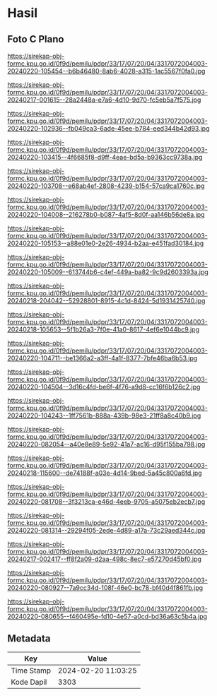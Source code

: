 # Hasil

## Foto C Plano

https://sirekap-obj-formc.kpu.go.id/0f9d/pemilu/pdpr/33/17/07/20/04/3317072004003-20240220-105454--b6b46480-8ab6-4028-a315-1ac5567f0fa0.jpg

https://sirekap-obj-formc.kpu.go.id/0f9d/pemilu/pdpr/33/17/07/20/04/3317072004003-20240217-001615--28a2448a-e7a6-4d10-9d70-fc5eb5a7f575.jpg

https://sirekap-obj-formc.kpu.go.id/0f9d/pemilu/pdpr/33/17/07/20/04/3317072004003-20240220-102936--fb049ca3-6ade-45ee-b784-eed344b42d93.jpg

https://sirekap-obj-formc.kpu.go.id/0f9d/pemilu/pdpr/33/17/07/20/04/3317072004003-20240220-103415--4f6685f8-d9ff-4eae-bd5a-b9363cc9738a.jpg

https://sirekap-obj-formc.kpu.go.id/0f9d/pemilu/pdpr/33/17/07/20/04/3317072004003-20240220-103708--e68ab4ef-2808-4239-b154-57ca9ca1760c.jpg

https://sirekap-obj-formc.kpu.go.id/0f9d/pemilu/pdpr/33/17/07/20/04/3317072004003-20240220-104008--216278b0-b087-4af5-8d0f-aa146b56de8a.jpg

https://sirekap-obj-formc.kpu.go.id/0f9d/pemilu/pdpr/33/17/07/20/04/3317072004003-20240220-105153--a88e01e0-2e26-4934-b2aa-e451fad30184.jpg

https://sirekap-obj-formc.kpu.go.id/0f9d/pemilu/pdpr/33/17/07/20/04/3317072004003-20240220-105009--613744b6-c4ef-449a-ba82-9c9d2603393a.jpg

https://sirekap-obj-formc.kpu.go.id/0f9d/pemilu/pdpr/33/17/07/20/04/3317072004003-20240218-204042--52928801-8915-4c1d-8424-5d1931425740.jpg

https://sirekap-obj-formc.kpu.go.id/0f9d/pemilu/pdpr/33/17/07/20/04/3317072004003-20240218-105653--5f1b26a3-7f0e-41a0-8617-4ef6e1044bc9.jpg

https://sirekap-obj-formc.kpu.go.id/0f9d/pemilu/pdpr/33/17/07/20/04/3317072004003-20240220-104711--be1366a2-a3ff-4a1f-8377-7bfe46ba6b53.jpg

https://sirekap-obj-formc.kpu.go.id/0f9d/pemilu/pdpr/33/17/07/20/04/3317072004003-20240220-104504--3d16c4fd-be6f-4f76-a9d8-cc16f6b126c2.jpg

https://sirekap-obj-formc.kpu.go.id/0f9d/pemilu/pdpr/33/17/07/20/04/3317072004003-20240220-104243--1ff7561b-888a-439b-98e3-21ff8a8c40b9.jpg

https://sirekap-obj-formc.kpu.go.id/0f9d/pemilu/pdpr/33/17/07/20/04/3317072004003-20240220-082054--a40e8e89-5e92-41a7-ac16-d95f155ba798.jpg

https://sirekap-obj-formc.kpu.go.id/0f9d/pemilu/pdpr/33/17/07/20/04/3317072004003-20240218-115600--de74188f-a03e-4d14-9bed-5a45c800a6fd.jpg

https://sirekap-obj-formc.kpu.go.id/0f9d/pemilu/pdpr/33/17/07/20/04/3317072004003-20240220-081708--3f3213ca-e46d-4eeb-9705-a5075eb2ecb7.jpg

https://sirekap-obj-formc.kpu.go.id/0f9d/pemilu/pdpr/33/17/07/20/04/3317072004003-20240220-081314--29294f05-2ede-4d89-a17a-73c29aed344c.jpg

https://sirekap-obj-formc.kpu.go.id/0f9d/pemilu/pdpr/33/17/07/20/04/3317072004003-20240217-002417--ff8f2a09-d2aa-498c-8ec7-e57270d45bf0.jpg

https://sirekap-obj-formc.kpu.go.id/0f9d/pemilu/pdpr/33/17/07/20/04/3317072004003-20240220-080927--7a9cc34d-108f-46e0-bc78-bf40d4f861fb.jpg

https://sirekap-obj-formc.kpu.go.id/0f9d/pemilu/pdpr/33/17/07/20/04/3317072004003-20240220-080655--f460495e-fd10-4e57-a0cd-bd36a63c5b4a.jpg


## Metadata

| Key        | Value               |
| ---------- | ------------------- |
| Time Stamp | 2024-02-20 11:03:25 |
| Kode Dapil | 3303                |



